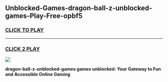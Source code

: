 
## Unblocked-Games-dragon-ball-z-unblocked-games-Play-Free-opbf5
<h3>
<a href="https://premium76.site?title=dragon-ball-z-unblocked-games&ref=23A">CLICK TO PLAY</a></h3>
<hr>

<h3>
<a href="https://premium76.site?title=dragon-ball-z-unblocked-games&ref=23A">CLICK 2 PLAY</a>
  
</h3>

<a href="https://premium76.site?title=dragon-ball-z-unblocked-games&ref=23A"><img src="https://clearcache.store/games.png"></a>


**dragon-ball-z-unblocked-games games unblocked: Your Gateway to Fun and Accessible Online Gaming**
